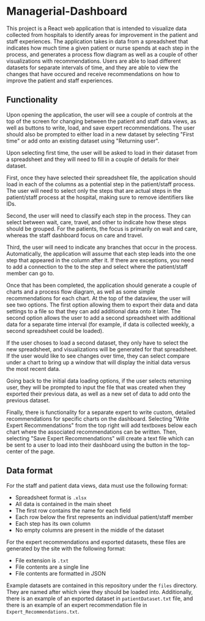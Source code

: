 # Managerial-Dashboard

This project is a React web application that is intended to visualize data collected from hospitals to identify areas for improvement in the patient and staff experiences. The application takes in data from a spreadsheet that indicates how much time a given patient or nurse spends at each step in the process, and generates a process flow diagram as well as a couple of other visualizations with recommendations. Users are able to load different datasets for separate intervals of time, and they are able to view the changes that have occured and receive recommendations on how to improve the patient and staff experiences.

## Functionality
Upon opening the application, the user will see a couple of controls at the top of the screen for changing between the patient and staff data views, as well as buttons to write, load, and save expert recommendations. The user should also be prompted to either load in a new dataset by selecting "First time" or add onto an existing dataset using "Returning user".

Upon selecting first time, the user will be asked to load in their dataset from a spreadsheet and they will need to fill in a couple of details for their dataset. 

First, once they have selected their spreadsheet file, the application should load in each of the columns as a potential step in the patient/staff process. The user will need to select only the steps that are actual steps in the patient/staff process at the hospital, making sure to remove identifiers like IDs.

Second, the user will need to classify each step in the process. They can select between wait, care, travel, and other to indicate how these steps should be grouped. For the patients, the focus is primarily on wait and care, whereas the staff dashboard focus on care and travel.

Third, the user will need to indicate any branches that occur in the process. Automatically, the application will assume that each step leads into the one step that appeared in the column after it. If there are exceptions, you need to add a connection to the to the step and select where the patient/staff member can go to.

Once that has been completed, the application should generate a couple of charts and a process flow diagram, as well as some simple recommendations for each chart. At the top of the dataview, the user will see two options. The first option allowing them to export their data and data settings to a file so that they can add additional data onto it later. The second option allows the user to add a second spreadsheet with additional data for a separate time interval (for example, if data is collected weekly, a second spreadsheet could be loaded). 

If the user choses to load a second dataset, they only have to select the new spreadsheet, and visualizations will be generated for that spreadsheet. If the user would like to see changes over time, they can select compare under a chart to bring up a window that will display the initial data versus the most recent data.

Going back to the initial data loading options, if the user selects returning user, they will be prompted to input the file that was created when they exported their previous data, as well as a new set of data to add onto the previous dataset.

Finally, there is functionality for a separate expert to write custom, detailed recommendations for specific charts on the dashboard. Selecting "Write Expert Recommendations" from the top right will add textboxes below each chart where the associated recommendations can be written. Then, selecting "Save Expert Recommendations" will create a text file which can be sent to a user to load into their dashboard using the button in the top-center of the page.

## Data format
For the staff and patient data views, data must use the following format:
- Spreadsheet format is `.xlsx`
- All data is contained in the main sheet
- The first row contains the name for each field
- Each row below the first represents an individual patient/staff member
- Each step has its own column
- No empty columns are present in the middle of the dataset

For the expert recommendations and exported datasets, these files are generated by the site with the following format:
- File extension is `.txt`
- File contents are a single line
- File contents are formatted in JSON

Example datasets are contained in this repository under the `files` directory. They are named after which view they should be loaded into. Additionally, there is an example of an exported dataset in `patientDataset.txt` file, and there is an example of an expert recommendation file in `Expert_Recommendations.txt`.
